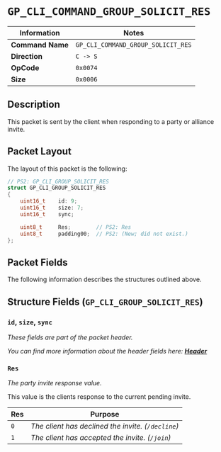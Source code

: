 # `GP_CLI_COMMAND_GROUP_SOLICIT_RES`

| Information               | Notes |
|---                        |---    |
| **Command Name**          | `GP_CLI_COMMAND_GROUP_SOLICIT_RES` |
| **Direction**             | `C -> S` |
| **OpCode**                | `0x0074` |
| **Size**                  | `0x0006` |

## Description

This packet is sent by the client when responding to a party or alliance invite.

## Packet Layout

The layout of this packet is the following:

```cpp
// PS2: GP_CLI_GROUP_SOLICIT_RES
struct GP_CLI_GROUP_SOLICIT_RES
{
    uint16_t    id: 9;
    uint16_t    size: 7;
    uint16_t    sync;

    uint8_t     Res;        // PS2: Res
    uint8_t     padding00;  // PS2: (New; did not exist.)
};
```

## Packet Fields

The following information describes the structures outlined above.

## Structure Fields (`GP_CLI_GROUP_SOLICIT_RES`)

### `id`, `size`, `sync`

_These fields are part of the packet header._

_You can find more information about the header fields here: [**Header**](/world/HEADER.md)_

### `Res`

_The party invite response value._

This value is the clients response to the current pending invite.

| Res | Purpose |
| --- | --- |
| `0` | _The client has declined the invite. (`/decline`)_ |
| `1` | _The client has accepted the invite. (`/join`)_ |
